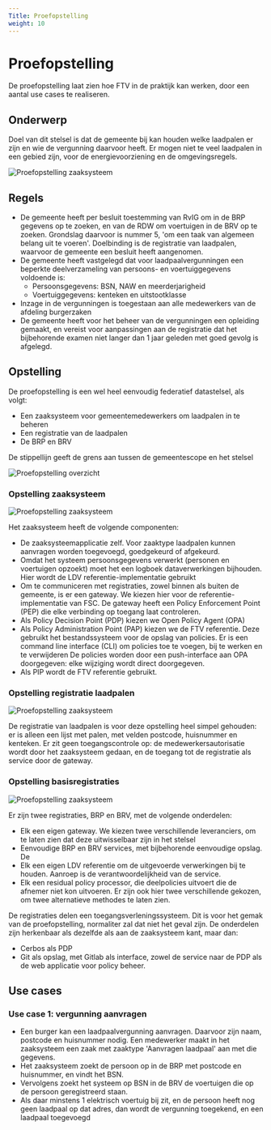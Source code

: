 ```yaml
---
Title: Proefopstelling
weight: 10
---
```


# Proefopstelling

De proefopstelling laat zien hoe FTV in de praktijk kan werken, door een aantal use cases te realiseren.

## Onderwerp

Doel van dit stelsel is dat de gemeente bij kan houden welke laadpalen er zijn en wie de vergunning daarvoor heeft.
Er mogen niet te veel laadpalen in een gebied zijn, voor de energievoorziening en de omgevingsregels. 

![Proefopstelling zaaksysteem](/images/4.1laadpaal.png)
 
## Regels
- De gemeente heeft per besluit toestemming van RvIG om in de BRP gegevens op te zoeken, en van de RDW om voertuigen in de BRV op te zoeken. Grondslag daarvoor is nummer 5, 'om een taak van algemeen belang uit te voeren'. Doelbinding is de registratie van laadpalen, waarvoor de gemeente een besluit heeft aangenomen.
- De gemeente heeft vastgelegd dat voor laadpaalvergunningen een beperkte deelverzameling van persoons- en voertuiggegevens voldoende is:
    - Persoonsgegevens: BSN, NAW en meerderjarigheid
    - Voertuiggegevens: kenteken en uitstootklasse 
- Inzage in de vergunningen is toegestaan aan alle medewerkers van de afdeling burgerzaken
- De gemeente heeft voor het beheer van de vergunningen een opleiding gemaakt, en vereist voor aanpassingen aan de registratie dat het bijbehorende examen niet langer dan 1 jaar geleden met goed gevolg is afgelegd.

## Opstelling

De proefopstelling is een wel heel eenvoudig federatief datastelsel, als volgt:
- Een zaaksysteem voor gemeentemedewerkers om laadpalen in te beheren
- Een registratie van de laadpalen
- De BRP en BRV

De stippellijn geeft de grens aan tussen de gemeentescope en het stelsel

![Proefopstelling overzicht](/images/4.1proefopstelling_overzicht.png)

### Opstelling zaaksysteem

![Proefopstelling zaaksysteem](/images/4.1proefopstelling_zaaksysteem.png)

Het zaaksysteem heeft de volgende componenten:
- De zaaksysteemapplicatie zelf. Voor zaaktype laadpalen kunnen aanvragen worden toegevoegd, goedgekeurd of afgekeurd.
- Omdat het systeem persoonsgegevens verwerkt (personen en voertuigen opzoekt) moet het een logboek dataverwerkingen bijhouden. Hier wordt de LDV referentie-implementatie gebruikt
- Om te communiceren met registraties, zowel binnen als buiten de gemeente, is er een gateway. We kiezen hier voor de referentie-implementatie van FSC.
De gateway heeft een Policy Enforcement Point (PEP) die elke verbinding op toegang laat controleren. 
- Als Policy Decision Point (PDP) kiezen we Open Policy Agent (OPA)
- Als Policy Administration Point (PAP) kiezen we de FTV referentie. Deze gebruikt het bestandssysteem voor de opslag van policies. 
Er is een command line interface (CLI) om policies toe te voegen, bij te werken en te verwijderen
De policies worden door een push-interface aan OPA doorgegeven: elke wijziging wordt direct doorgegeven.
- Als PIP wordt de FTV referentie gebruikt.

### Opstelling registratie laadpalen

![Proefopstelling zaaksysteem](/images/4.1proefopstelling_registratielaadpalen.png)

De registratie van laadpalen is voor deze opstelling heel simpel gehouden: er is alleen een lijst met palen, met velden postcode, huisnummer en kenteken.
Er zit geen toegangscontrole op: de medewerkersautorisatie wordt door het zaaksysteem gedaan, en de toegang tot de 
registratie als service door de gateway.

### Opstelling basisregistraties

![Proefopstelling zaaksysteem](/images/4.1proefopstelling_stelsel.png)

Er zijn twee registraties, BRP en BRV, met de volgende onderdelen:

- Elk een eigen gateway. We kiezen twee verschillende leveranciers, om te laten zien dat deze uitwisselbaar zijn in het stelsel
- Eenvoudige BRP en BRV services, met bijbehorende eenvoudige opslag. De 
- Elk een eigen LDV referentie om de uitgevoerde verwerkingen bij te houden. Aanroep is de verantwoordelijkheid van de service.
- Elk een residual policy processor, die deelpolicies uitvoert die de afnemer niet kon uitvoeren. Er zijn ook hier twee verschillende 
gekozen, om twee alternatieve methodes te laten zien.

De registraties delen een toegangsverleningssysteem. 
Dit is voor het gemak van de proefopstelling, normaliter zal dat niet het geval zijn. 
De onderdelen zijn herkenbaar als dezelfde als aan de zaaksysteem kant, maar dan:
- Cerbos als PDP
- Git als opslag, met Gitlab als interface, zowel de service naar de PDP als de web applicatie voor policy beheer.

## Use cases 

### Use case 1: vergunning aanvragen

- Een burger kan een laadpaalvergunning aanvragen. Daarvoor zijn naam, postcode en huisnummer nodig. Een medewerker maakt in het zaaksysteem een zaak met zaaktype 'Aanvragen laadpaal' aan met die gegevens.
- Het zaaksysteem zoekt de persoon op in de BRP met postcode en huisnummer, en vindt het BSN.
- Vervolgens zoekt het systeem op BSN in de BRV de voertuigen die op de persoon geregistreerd staan.
- Als daar minstens 1 elektrisch voertuig bij zit, en de persoon heeft nog geen laadpaal op dat adres, dan wordt de vergunning toegekend, en een laadpaal toegevoegd